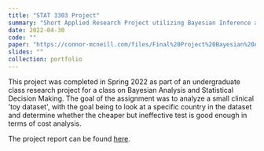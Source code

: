 ```yaml
---
title: "STAT 3303 Project"
summary: "Short Applied Research Project utilizing Bayesian Inference and Decision Making"
date: 2022-04-30
code: ""
paper: "https://connor-mcneill.com/files/Final%20Project%20Bayesian%20Analysis%20%26%20Statistical%20Decision%20Making%20Connor.pdf"
slides: ""
collection: portfolio
---
```


This project was completed in Spring 2022 as part of an undergraduate class research project for a class on Bayesian Analysis and Statistical Decision Making. The goal of the assignment was to analyze a small clinical 'toy dataset', with the goal being to look at a specific country in the dataset and determine whether the cheaper but ineffective test is good enough in terms of cost analysis. 

The project report can be found [here](https://connor-mcneill.com/files/Final%20Project%20Bayesian%20Analysis%20%26%20Statistical%20Decision%20Making%20Connor.pdf).
